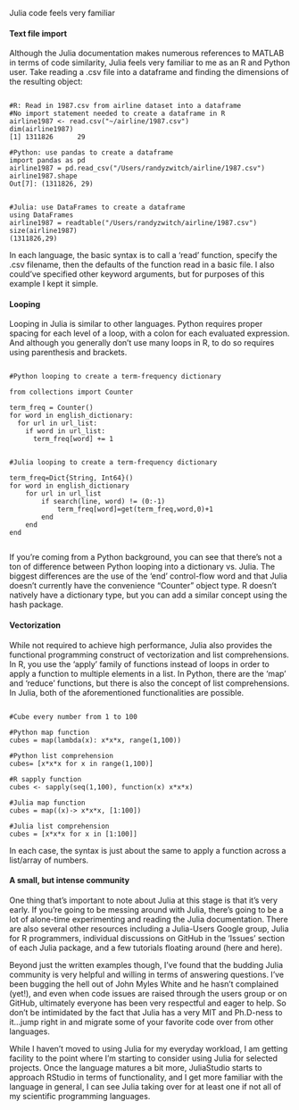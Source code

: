 Julia code feels very familiar
#### Text file import
Although the Julia documentation makes numerous references to MATLAB in terms of code similarity, Julia feels very familiar to me as an R and Python user. Take reading a .csv file into a dataframe and finding the dimensions of the resulting object:

<pre><code>
#R: Read in 1987.csv from airline dataset into a dataframe
#No import statement needed to create a dataframe in R
airline1987 <- read.csv("~/airline/1987.csv")
dim(airline1987)
[1] 1311826      29
 
#Python: use pandas to create a dataframe
import pandas as pd
airline1987 = pd.read_csv("/Users/randyzwitch/airline/1987.csv")
airline1987.shape
Out[7]: (1311826, 29)
</code></pre>

<pre><code>
#Julia: use DataFrames to create a dataframe
using DataFrames
airline1987 = readtable("/Users/randyzwitch/airline/1987.csv")
size(airline1987)
(1311826,29)
</code></pre>
In each language, the basic syntax is to call a ‘read’ function, specify the .csv filename, then the defaults of the function read in a basic file. I also could’ve specified other keyword arguments, but for purposes of this example I kept it simple.

#### Looping
Looping in Julia is similar to other languages. Python requires proper spacing for each level of a loop, with a colon for each evaluated expression. And although you generally don’t use many loops in R, to do so requires using parenthesis and brackets.

<pre><code>
#Python looping to create a term-frequency dictionary
 
from collections import Counter
 
term_freq = Counter()
for word in english_dictionary:
  for url in url_list:
    if word in url_list:
      term_freq[word] += 1
</code></pre>
<pre><code>
#Julia looping to create a term-frequency dictionary
 
term_freq=Dict{String, Int64}()
for word in english_dictionary
    for url in url_list
        if search(line, word) != (0:-1)
            term_freq[word]=get(term_freq,word,0)+1
        end
    end
end

</code></pre>

If you’re coming from a Python background, you can see that there’s not a ton of difference between Python looping into a dictionary vs. Julia. The biggest differences are the use of the ‘end’ control-flow word and that Julia doesn’t currently have the convenience “Counter” object type. R doesn’t natively have a dictionary type, but you can add a similar concept using the hash package.

#### Vectorization
While not required to achieve high performance, Julia also provides the functional programming construct of vectorization and list comprehensions. In R, you use the ‘apply’ family of functions instead of loops in order to apply a function to multiple elements in a list. In Python, there are the ‘map’ and ‘reduce’ functions, but there is also the concept of list comprehensions. In Julia, both of the aforementioned functionalities are possible.
<pre><code>
#Cube every number from 1 to 100
 
#Python map function 
cubes = map(lambda(x): x*x*x, range(1,100))
 
#Python list comprehension
cubes= [x*x*x for x in range(1,100)]
 
#R sapply function
cubes <- sapply(seq(1,100), function(x) x*x*x)
 
#Julia map function
cubes = map((x)-> x*x*x, [1:100])
 
#Julia list comprehension
cubes = [x*x*x for x in [1:100]]
</code></pre>
In each case, the syntax is just about the same to apply a function across a list/array of numbers.

#### A small, but intense community
One thing that’s important to note about Julia at this stage is that it’s very early. If you’re going to be messing around with Julia, there’s going to be a lot of alone-time experimenting and reading the Julia documentation. There are also several other resources including a Julia-Users Google group, Julia for R programmers, individual discussions on GitHub in the ‘Issues’ section of each Julia package, and a few tutorials floating around (here and here).

Beyond just the written examples though, I’ve found that the budding Julia community is very helpful and willing in terms of answering questions. I’ve been bugging the hell out of John Myles White and he hasn’t complained (yet!), and even when code issues are raised through the users group or on GitHub, ultimately everyone has been very respectful and eager to help. So don’t be intimidated by the fact that Julia has a very MIT and Ph.D-ness to it…jump right in and migrate some of your favorite code over from other languages.

While I haven’t moved to using Julia for my everyday workload, I am getting facility to the point where I’m starting to consider using Julia for selected projects. Once the language matures a bit more, JuliaStudio starts to approach RStudio in terms of functionality, and I get more familiar with the language in general, I can see Julia taking over for at least one if not all of my scientific programming languages.


